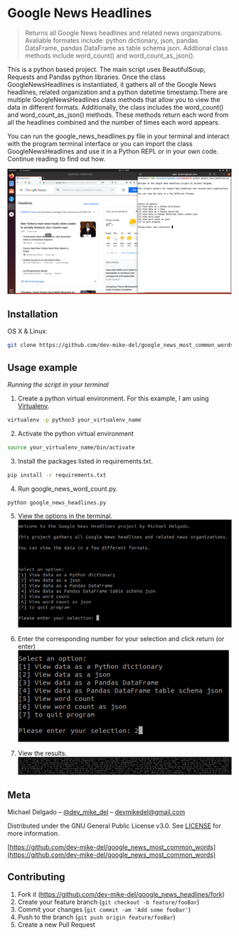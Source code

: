 # Google News Headlines

>Returns all Google News headlines and related news organizations. Avaliable formates include: python dictionary, json, pandas DataFrame, pandas DataFrame as table schema json. Addtional class methods include word_count() and word_count_as_json().

<!-- [![NPM Version][npm-image]][npm-url]
[![Build Status][travis-image]][travis-url]
[![Downloads Stats][npm-downloads]][npm-url] -->

This is a python based project. The main script uses BeautifulSoup, Requests and Pandas python libraries. Once the class GoogleNewsHeadlines is instantiated, it gathers all of the Google News headlines, related organization and a python datetime timestamp.There are multiple GoogleNewsHeadlines class methods that allow you to view the data in different formats. Additionally, the class includes the word_count() and word_count_as_json() methods. These methods return each word from all the headlines combined and the number of times each word appears.

You can run the google_news_headlines.py file in your terminal and interact with the program terminal interface or you can import the class GoogleNewsHeadlines and use it in a Python REPL or in your own code. Continue reading to find out how.

![](readme_images/screen_shot_1.png)

## Installation

OS X & Linux:

```sh
git clone https://github.com/dev-mike-del/google_news_most_common_words.git
```


## Usage example

*Running the script in your terminal*

1. Create a python virtual environment. For this example, I am using [Virtualenv](https://virtualenv.pypa.io/en/latest).
```sh
virtualenv -p python3 your_virtualenv_name
```

2. Activate the python virtual environment
```sh
source your_virtualenv_name/bin/activate
```

3. Install the packages listed in requirements.txt.
```sh
pip install -r requirements.txt
```

4. Run google_news_word_count.py.
```sh
python google_news_headlines.py
```

5. View the options in the terminal.
![](readme_images/screen_shot_2.png)

6. Enter the corresponding number for your selection and click return (or enter)
![](readme_images/screen_shot_3.png)

7. View the results.
![](readme_images/screen_shot_4.png)

<!-- _For more examples and usage, please refer to the [Wiki][wiki]._ -->

<!-- ## Development setup

Describe how to install all development dependencies and how to run an automated test-suite of some kind. Potentially do this for multiple platforms.

```sh
make install
npm test
```

## Release History

* 0.2.1
    * CHANGE: Update docs (module code remains unchanged)
* 0.2.0
    * CHANGE: Remove `setDefaultXYZ()`
    * ADD: Add `init()`
* 0.1.1
    * FIX: Crash when calling `baz()` (Thanks @GenerousContributorName!)
* 0.1.0
    * The first proper release
    * CHANGE: Rename `foo()` to `bar()`
* 0.0.1
    * Work in progress -->

## Meta

Michael Delgado – [@dev_mike_del](https://twitter.com/dbader_org) – devmikedel@gmail.com

Distributed under the GNU General Public License v3.0. See [LICENSE](https://github.com/dev-mike-del/google_news_most_common_words/blob/master/LICENSE) for more information.

[https://github.com/dev-mike-del/google_news_most_common_words](https://github.com/dev-mike-del/google_news_most_common_words)

## Contributing

1. Fork it (<https://github.com/dev-mike-del/google_news_headlines/fork>)
2. Create your feature branch (`git checkout -b feature/fooBar`)
3. Commit your changes (`git commit -am 'Add some fooBar'`)
4. Push to the branch (`git push origin feature/fooBar`)
5. Create a new Pull Request

<!-- Markdown link & img dfn's -->
[npm-image]: https://img.shields.io/npm/v/datadog-metrics.svg?style=flat-square
[npm-url]: https://npmjs.org/package/datadog-metrics
[npm-downloads]: https://img.shields.io/npm/dm/datadog-metrics.svg?style=flat-square
[travis-image]: https://img.shields.io/travis/dbader/node-datadog-metrics/master.svg?style=flat-square
[travis-url]: https://travis-ci.org/dbader/node-datadog-metrics
[wiki]: https://github.com/yourname/yourproject/wiki